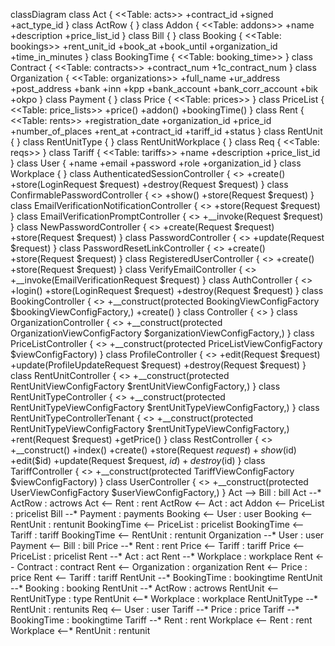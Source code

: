 classDiagram
  class Act {
    <<Table: acts>>
    +contract_id
    +signed
    +act_type_id
  }
  class ActRow {
  }
  class Addon {
    <<Table: addons>>
    +name
    +description
    +price_list_id
  }
  class Bill {
  }
  class Booking {
    <<Table: bookings>>
    +rent_unit_id
    +book_at
    +book_until
    +organization_id
    +time_in_minutes
  }
  class BookingTime {
    <<Table: booking_time>>
  }
  class Contract {
    <<Table: contracts>>
    +contract_num
    +1c_contract_num
  }
  class Organization {
    <<Table: organizations>>
    +full_name
    +ur_address
    +post_address
    +bank
    +inn
    +kpp
    +bank_account
    +bank_corr_account
    +bik
    +okpo
  }
  class Payment {
  }
  class Price {
    <<Table: prices>>
  }
  class PriceList {
    <<Table: price_lists>>
    +price()
    +addon()
    +bookingTime()
  }
  class Rent {
    <<Table: rents>>
    +registration_date
    +organization_id
    +price_id
    +number_of_places
    +rent_at
    +contract_id
    +tariff_id
    +status
  }
  class RentUnit {
  }
  class RentUnitType {
  }
  class RentUnitWorkplace {
  }
  class Req {
    <<Table: reqs>>
  }
  class Tariff {
    <<Table: tariffs>>
    +name
    +description
    +price_list_id
  }
  class User {
    +name
    +email
    +password
    +role
    +organization_id
  }
  class Workplace {
  }
  class AuthenticatedSessionController {
    <<Controller>>
    +create()
    +store(LoginRequest $request)
    +destroy(Request $request)
  }
  class ConfirmablePasswordController {
    <<Controller>>
    +show()
    +store(Request $request)
  }
  class EmailVerificationNotificationController {
    <<Controller>>
    +store(Request $request)
  }
  class EmailVerificationPromptController {
    <<Controller>>
    +__invoke(Request $request)
  }
  class NewPasswordController {
    <<Controller>>
    +create(Request $request)
    +store(Request $request)
  }
  class PasswordController {
    <<Controller>>
    +update(Request $request)
  }
  class PasswordResetLinkController {
    <<Controller>>
    +create()
    +store(Request $request)
  }
  class RegisteredUserController {
    <<Controller>>
    +create()
    +store(Request $request)
  }
  class VerifyEmailController {
    <<Controller>>
    +__invoke(EmailVerificationRequest $request)
  }
  class AuthController {
    <<Controller>>
    +login()
    +store(LoginRequest $request)
    +destroy(Request $request)
  }
  class BookingController {
    <<Controller>>
    +__construct(protected BookingViewConfigFactory $bookingViewConfigFactory,)
    +create()
  }
  class Controller {
    <<Controller>>
  }
  class OrganizationController {
    <<Controller>>
    +__construct(protected OrganizationViewConfigFactory $organizationViewConfigFactory,)
  }
  class PriceListController {
    <<Controller>>
    +__construct(protected PriceListViewConfigFactory $viewConfigFactory)
  }
  class ProfileController {
    <<Controller>>
    +edit(Request $request)
    +update(ProfileUpdateRequest $request)
    +destroy(Request $request)
  }
  class RentUnitController {
    <<Controller>>
    +__construct(protected RentUnitViewConfigFactory $rentUnitViewConfigFactory,)
  }
  class RentUnitTypeController {
    <<Controller>>
    +__construct(protected RentUnitTypeViewConfigFactory $rentUnitTypeViewConfigFactory,)
  }
  class RentUnitTypeControllerTenant {
    <<Controller>>
    +__construct(protected RentUnitTypeViewConfigFactory $rentUnitTypeViewConfigFactory,)
    +rent(Request $request)
    +getPrice()
  }
  class RestController {
    <<Controller>>
    +__construct()
    +index()
    +create()
    +store(Request $request)
    +show($id)
    +edit($id)
    +update(Request $request, $id)
    +destroy($id)
  }
  class TariffController {
    <<Controller>>
    +__construct(protected TariffViewConfigFactory $viewConfigFactory)
  }
  class UserController {
    <<Controller>>
    +__construct(protected UserViewConfigFactory $userViewConfigFactory,)
  }
  Act --> Bill : bill
  Act --* ActRow : actrows
  Act <-- Rent : rent
  ActRow <-- Act : act
  Addon <-- PriceList : pricelist
  Bill --* Payment : payments
  Booking <-- User : user
  Booking <-- RentUnit : rentunit
  BookingTime <-- PriceList : pricelist
  BookingTime <-- Tariff : tariff
  BookingTime <-- RentUnit : rentunit
  Organization --* User : user
  Payment <-- Bill : bill
  Price --* Rent : rent
  Price <-- Tariff : tariff
  Price <-- PriceList : pricelist
  Rent --* Act : act
  Rent --* Workplace : workplace
  Rent <-- Contract : contract
  Rent <-- Organization : organization
  Rent <-- Price : price
  Rent <-- Tariff : tariff
  RentUnit --* BookingTime : bookingtime
  RentUnit --* Booking : booking
  RentUnit --* ActRow : actrows
  RentUnit <-- RentUnitType : type
  RentUnit <--* Workplace : workplace
  RentUnitType --* RentUnit : rentunits
  Req <-- User : user
  Tariff --* Price : price
  Tariff --* BookingTime : bookingtime
  Tariff --* Rent : rent
  Workplace <-- Rent : rent
  Workplace <--* RentUnit : rentunit
